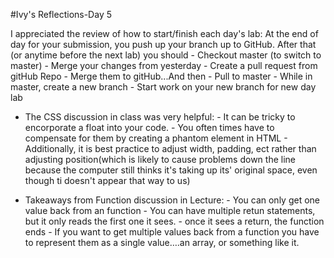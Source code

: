 #Ivy's Reflections-Day 5



I appreciated the review of how to start/finish each day's lab:
At the end of day for your submission, you push up your branch up to GitHub.
After that (or anytime before the next lab) you should
        - Checkout master (to switch to master)
        - Merge your changes from yesterday
        - Create a pull request from gitHub Repo
        - Merge them to gitHub...And then
        - Pull to master
        - While in master, create a new branch
        - Start work on your new branch for new day lab

- The CSS discussion in class was very helpful:
        - It can be tricky to encorporate a float into your code.
        - You often times have to compensate for them by creating a phantom element in HTML
        - Additionally, it is best practice to adjust width, padding, ect rather than adjusting position(which is likely to cause problems down the line because the computer still thinks it's taking up its' original space, even though ti doesn't appear that way to us)


- Takeaways from Function discussion in Lecture:
        - You can only get one value back from an function 
        - You can have multiple retun statements, but it only reads the first one it sees.
        - once it sees a return, the function ends
        - If you want to get multiple values back from a function you have to represent them as a single value….an array, or something like it.



